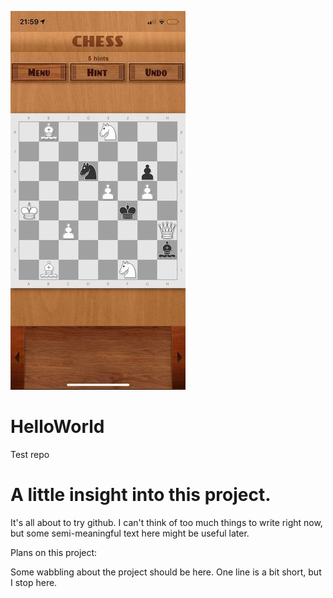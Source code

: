 ![headshot](2-lepes-matt.jpg)
# HelloWorld
Test repo

# A little insight into this project.

It's all about to try github. I can't think of too much things to write right now, but some semi-meaningful text here might be useful later.

Plans on this project:

Some wabbling about the project should be here. One line is a bit short, but I stop here.
